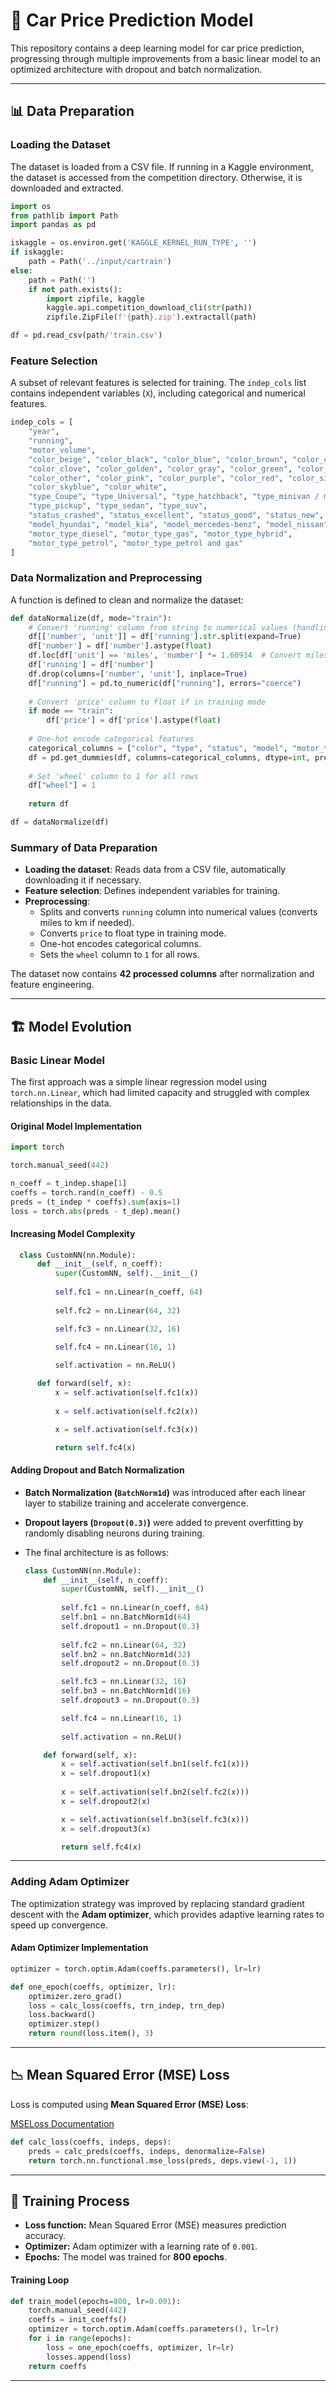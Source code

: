# 🚗 Car Price Prediction Model

This repository contains a deep learning model for car price prediction, progressing through multiple improvements from a basic linear model to an optimized architecture with dropout and batch normalization.

---

## 📊 Data Preparation

### **Loading the Dataset**

The dataset is loaded from a CSV file. If running in a Kaggle environment, the dataset is accessed from the competition directory. Otherwise, it is downloaded and extracted.

```python
import os
from pathlib import Path
import pandas as pd

iskaggle = os.environ.get('KAGGLE_KERNEL_RUN_TYPE', '')
if iskaggle:
    path = Path('../input/cartrain')
else:
    path = Path('')
    if not path.exists():
        import zipfile, kaggle
        kaggle.api.competition_download_cli(str(path))
        zipfile.ZipFile(f'{path}.zip').extractall(path)

df = pd.read_csv(path/'train.csv')
```

### **Feature Selection**

A subset of relevant features is selected for training. The `indep_cols` list contains independent variables (`X`), including categorical and numerical features.

```python
indep_cols = [
    "year",
    "running",
    "motor_volume",
    "color_beige", "color_black", "color_blue", "color_brown", "color_cherry",
    "color_clove", "color_golden", "color_gray", "color_green", "color_orange",
    "color_other", "color_pink", "color_purple", "color_red", "color_silver",
    "color_skyblue", "color_white",
    "type_Coupe", "type_Universal", "type_hatchback", "type_minivan / minibus",
    "type_pickup", "type_sedan", "type_suv",
    "status_crashed", "status_excellent", "status_good", "status_new", "status_normal",
    "model_hyundai", "model_kia", "model_mercedes-benz", "model_nissan", "model_toyota",
    "motor_type_diesel", "motor_type_gas", "motor_type_hybrid",
    "motor_type_petrol", "motor_type_petrol and gas"
]
```

### **Data Normalization and Preprocessing**

A function is defined to clean and normalize the dataset:

```python
def dataNormalize(df, mode="train"):
    # Convert 'running' column from string to numerical values (handling miles to km conversion)
    df[['number', 'unit']] = df['running'].str.split(expand=True)
    df['number'] = df['number'].astype(float)
    df.loc[df['unit'] == 'miles', 'number'] *= 1.60934  # Convert miles to kilometers
    df['running'] = df['number']
    df.drop(columns=['number', 'unit'], inplace=True)
    df["running"] = pd.to_numeric(df["running"], errors="coerce")
    
    # Convert 'price' column to float if in training mode
    if mode == "train":
        df['price'] = df['price'].astype(float)
    
    # One-hot encode categorical features
    categorical_columns = ["color", "type", "status", "model", "motor_type"]
    df = pd.get_dummies(df, columns=categorical_columns, dtype=int, prefix=categorical_columns)
    
    # Set 'wheel' column to 1 for all rows
    df["wheel"] = 1  
    
    return df

df = dataNormalize(df)
```

### **Summary of Data Preparation**

- **Loading the dataset**: Reads data from a CSV file, automatically downloading it if necessary.
- **Feature selection**: Defines independent variables for training.
- **Preprocessing**:
  - Splits and converts `running` column into numerical values (converts miles to km if needed).
  - Converts `price` to float type in training mode.
  - One-hot encodes categorical columns.
  - Sets the `wheel` column to `1` for all rows.

The dataset now contains **42 processed columns** after normalization and feature engineering.

---

## 🏗️ Model Evolution

### **Basic Linear Model**

The first approach was a simple linear regression model using `torch.nn.Linear`, which had limited capacity and struggled with complex relationships in the data.

#### **Original Model Implementation**

```python
import torch

torch.manual_seed(442)

n_coeff = t_indep.shape[1]
coeffs = torch.rand(n_coeff) - 0.5
preds = (t_indep * coeffs).sum(axis=1)
loss = torch.abs(preds - t_dep).mean()
```
#### **Increasing Model Complexity**

```python
  class CustomNN(nn.Module):
      def __init__(self, n_coeff):
          super(CustomNN, self).__init__()
          
          self.fc1 = nn.Linear(n_coeff, 64)
          
          self.fc2 = nn.Linear(64, 32)

          self.fc3 = nn.Linear(32, 16)

          self.fc4 = nn.Linear(16, 1) 
          
          self.activation = nn.ReLU()  

      def forward(self, x):
          x = self.activation(self.fc1(x))
          
          x = self.activation(self.fc2(x))

          x = self.activation(self.fc3(x))

          return self.fc4(x)  
  ```

#### **Adding Dropout and Batch Normalization**
- **Batch Normalization (`BatchNorm1d`)** was introduced after each linear layer to stabilize training and accelerate convergence.
- **Dropout layers (`Dropout(0.3)`)** were added to prevent overfitting by randomly disabling neurons during training.
- The final architecture is as follows:

  ```python
  class CustomNN(nn.Module):
      def __init__(self, n_coeff):
          super(CustomNN, self).__init__()
          
          self.fc1 = nn.Linear(n_coeff, 64)
          self.bn1 = nn.BatchNorm1d(64)  
          self.dropout1 = nn.Dropout(0.3) 
          
          self.fc2 = nn.Linear(64, 32)
          self.bn2 = nn.BatchNorm1d(32)
          self.dropout2 = nn.Dropout(0.3)

          self.fc3 = nn.Linear(32, 16)
          self.bn3 = nn.BatchNorm1d(16)
          self.dropout3 = nn.Dropout(0.3)

          self.fc4 = nn.Linear(16, 1) 
          
          self.activation = nn.ReLU()  

      def forward(self, x):
          x = self.activation(self.bn1(self.fc1(x)))
          x = self.dropout1(x)
          
          x = self.activation(self.bn2(self.fc2(x)))
          x = self.dropout2(x)

          x = self.activation(self.bn3(self.fc3(x)))
          x = self.dropout3(x)

          return self.fc4(x)  
  ```
---

### **Adding Adam Optimizer**

The optimization strategy was improved by replacing standard gradient descent with the **Adam optimizer**, which provides adaptive learning rates to speed up convergence.

#### **Adam Optimizer Implementation**

```python
optimizer = torch.optim.Adam(coeffs.parameters(), lr=lr)

def one_epoch(coeffs, optimizer, lr):
    optimizer.zero_grad()
    loss = calc_loss(coeffs, trn_indep, trn_dep)
    loss.backward()
    optimizer.step()
    return round(loss.item(), 3)
```

---

## 📉 Mean Squared Error (MSE) Loss

Loss is computed using **Mean Squared Error (MSE) Loss**:

[MSELoss Documentation](https://pytorch.org/docs/stable/generated/torch.nn.MSELoss.html)

```python
def calc_loss(coeffs, indeps, deps):
    preds = calc_preds(coeffs, indeps, denormalize=False)
    return torch.nn.functional.mse_loss(preds, deps.view(-1, 1))
```

---

## 🎯 Training Process

- **Loss function:** Mean Squared Error (MSE) measures prediction accuracy.
- **Optimizer:** Adam optimizer with a learning rate of `0.001`.
- **Epochs:** The model was trained for **800 epochs**.

#### **Training Loop**

```python
def train_model(epochs=800, lr=0.001):
    torch.manual_seed(442)
    coeffs = init_coeffs()
    optimizer = torch.optim.Adam(coeffs.parameters(), lr=lr)
    for i in range(epochs):
        loss = one_epoch(coeffs, optimizer, lr=lr)
        losses.append(loss)
    return coeffs
```

---

